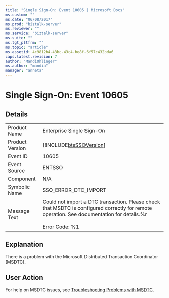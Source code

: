 ```yaml
---
title: "Single Sign-On: Event 10605 | Microsoft Docs"
ms.custom: ""
ms.date: "06/08/2017"
ms.prod: "biztalk-server"
ms.reviewer: ""
ms.service: "biztalk-server"
ms.suite: ""
ms.tgt_pltfrm: ""
ms.topic: "article"
ms.assetid: 4c9812b4-43bc-43c4-be8f-6f57c432bda6
caps.latest.revision: 7
author: "MandiOhlinger"
ms.author: "mandia"
manager: "anneta"
---
```

# Single Sign-On: Event 10605
## Details  
  
|||  
|-|-|  
|Product Name|Enterprise Single Sign-On|  
|Product Version|[!INCLUDE[btsSSOVersion](../includes/btsssoversion-md.md)]|  
|Event ID|10605|  
|Event Source|ENTSSO|  
|Component|N/A|  
|Symbolic Name|SSO_ERROR_DTC_IMPORT|  
|Message Text|Could not import a DTC transaction. Please check that MSDTC is configured correctly for remote operation. See documentation for details.%r<br /><br /> Error Code: %1|  
  
## Explanation  
 There is a problem with the Microsoft Distributed Transaction Coordinator (MSDTC).  
  
## User Action  
 For help on MSDTC issues, see [Troubleshooting Problems with MSDTC](../core/troubleshooting-problems-with-msdtc.md).